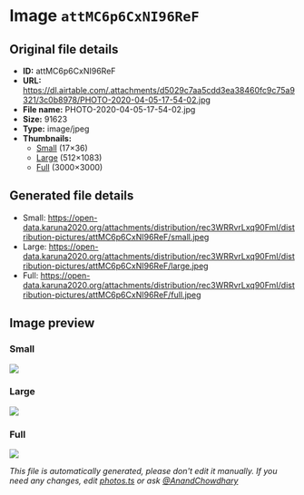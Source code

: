 # Image `attMC6p6CxNI96ReF`

## Original file details

- **ID:** attMC6p6CxNI96ReF
- **URL:** https://dl.airtable.com/.attachments/d5029c7aa5cdd3ea38460fc9c75a9321/3c0b8978/PHOTO-2020-04-05-17-54-02.jpg
- **File name:** PHOTO-2020-04-05-17-54-02.jpg
- **Size:** 91623
- **Type:** image/jpeg
- **Thumbnails:**
  - [Small](https://dl.airtable.com/.attachmentThumbnails/d45ea25865a0b5f25a98598a2e228f52/9255759c) (17×36)
  - [Large](https://dl.airtable.com/.attachmentThumbnails/c4405cca756d252572e5917059d307f9/85f54943) (512×1083)
  - [Full](https://dl.airtable.com/.attachmentThumbnails/827b2f6bdf4008d1b07e9f64667b6a6c/a15506c2) (3000×3000)

## Generated file details

- Small: https://open-data.karuna2020.org/attachments/distribution/rec3WRRvrLxq90FmI/distribution-pictures/attMC6p6CxNI96ReF/small.jpeg
- Large: https://open-data.karuna2020.org/attachments/distribution/rec3WRRvrLxq90FmI/distribution-pictures/attMC6p6CxNI96ReF/large.jpeg
- Full: https://open-data.karuna2020.org/attachments/distribution/rec3WRRvrLxq90FmI/distribution-pictures/attMC6p6CxNI96ReF/full.jpeg

## Image preview

### Small

![](https://open-data.karuna2020.org/attachments/distribution/rec3WRRvrLxq90FmI/distribution-pictures/attMC6p6CxNI96ReF/small.jpeg)

### Large

![](https://open-data.karuna2020.org/attachments/distribution/rec3WRRvrLxq90FmI/distribution-pictures/attMC6p6CxNI96ReF/large.jpeg)

### Full

![](https://open-data.karuna2020.org/attachments/distribution/rec3WRRvrLxq90FmI/distribution-pictures/attMC6p6CxNI96ReF/full.jpeg)

_This file is automatically generated, please don't edit it manually. If you need any changes, edit [photos.ts](/photos.ts) or ask [@AnandChowdhary](https://github.com/AnandChowdhary)_
